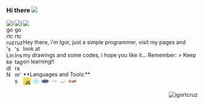 ### Hi there <img src="https://media.giphy.com/media/hvRJCLFzcasrR4ia7z/giphy.gif" width="25px">

<a href="https://www.linkedin.com/in/igortcruz/">
  <img align="left" alt="igortcruz's LinkedIN" width="22px" src="https://raw.githubusercontent.com/peterthehan/peterthehan/master/assets/linkedin.svg" />
</a>
<a href="https://www.instagram.com/igortcruz_/">
  <img align="left" alt="igortcruz's Instagram's" width="22px" src="https://upload.wikimedia.org/wikipedia/commons/thumb/e/e7/Instagram_logo_2016.svg/132px-Instagram_logo_2016.svg.png" />
</a>

![](https://visitor-badge.glitch.me/badge?page_id=igortcruz.igortcruz)

<br/>
<a>Hey there, i'm Igor, just a simple programmer, visit my pages and look at </br> my drawings and some codes, i hope you like it...<a>
<a align="left">Remember:
> Keep on learning!!<a>
<br/>
<br/>
<a align= "left">**Languages and Tools:**</a>
<br/>
<code align="left"><img height="20" src="https://raw.githubusercontent.com/github/explore/80688e429a7d4ef2fca1e82350fe8e3517d3494d/topics/javascript/javascript.png"></code>
<code align="left"><img height="20" src="https://raw.githubusercontent.com/github/explore/80688e429a7d4ef2fca1e82350fe8e3517d3494d/topics/react/react.png"></code>
<code align="left"><img height="20" src="https://raw.githubusercontent.com/github/explore/80688e429a7d4ef2fca1e82350fe8e3517d3494d/topics/php/php.png"></code>
<code align="left"><img height="20" src="https://raw.githubusercontent.com/github/explore/80688e429a7d4ef2fca1e82350fe8e3517d3494d/topics/java/java.png"></code>
<code align="left"><img height="20" src="https://raw.githubusercontent.com/github/explore/80688e429a7d4ef2fca1e82350fe8e3517d3494d/topics/mysql/mysql.png"></code>
<code align="left"><img height="20" src="https://raw.githubusercontent.com/github/explore/80688e429a7d4ef2fca1e82350fe8e3517d3494d/topics/git/git.png"></code>
<p align="right"> <img src="https://github-readme-stats.vercel.app/api?username=igortcruz&show_icons=true&theme=gotham" alt="igortcruz" />
